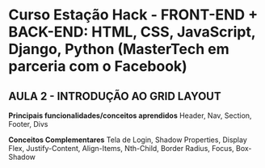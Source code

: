 
# Curso Estação Hack - FRONT-END + BACK-END: HTML, CSS, JavaScript, Django, Python (MasterTech em parceria com o Facebook)

## AULA 2 - INTRODUÇÃO AO GRID LAYOUT

**Principais funcionalidades/conceitos aprendidos**
Header, Nav, Section, Footer, Divs

**Conceitos Complementares**
Tela de Login, Shadow Properties, Display Flex, Justify-Content, Align-Items, Nth-Child, Border Radius, Focus, Box-Shadow
